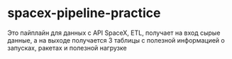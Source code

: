 # spacex-pipeline-practice
Это пайплайн для данных с API SpaceX, ETL, получает на вход сырые данные, а на выходе получается 3 таблицы с полезной информацией о запусках, ракетах и полезной нагрузке
